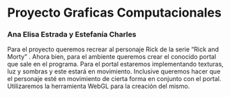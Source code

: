 # Proyecto Graficas Computacionales
### Ana Elisa Estrada y Estefanía Charles

Para el proyecto queremos recrear al personaje Rick de la serie “Rick and Morty” . Ahora bien, para el ambiente queremos crear el conocido portal que sale en el programa. Para el portal estaremos implementando texturas, luz y sombras y este estará en movimiento. Inclusive queremos hacer que el personaje esté en movimiento de cierta forma en conjunto con el portal. Utilizaremos la herramienta WebGL para la creación del mismo. 
